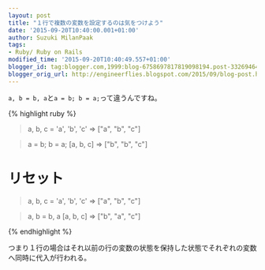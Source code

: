 ```yaml
---
layout: post
title: "１行で複数の変数を設定するのは気をつけよう"
date: '2015-09-20T10:40:00.001+01:00'
author: Suzuki MilanPaak
tags:
- Ruby/ Ruby on Rails
modified_time: '2015-09-20T10:40:49.557+01:00'
blogger_id: tag:blogger.com,1999:blog-6758697817819098194.post-3326946423514639412
blogger_orig_url: http://engineerflies.blogspot.com/2015/09/blog-post.html
---
```


`a, b = b, a`と`a = b; b = a;`って違うんですね。

{% highlight ruby %}
> a, b, c = 'a', 'b', 'c'
=> ["a", "b", "c"]

> a = b; b = a;
> [a, b, c]
=> ["b", "b", "c"]

# リセット
> a, b, c = 'a', 'b', 'c'
=> ["a", "b", "c"]

> a, b = b, a
> [a, b, c]
=> ["b", "a", "c"]

{% endhighlight %}

つまり１行の場合はそれ以前の行の変数の状態を保持した状態でそれぞれの変数へ同時に代入が行われる。
